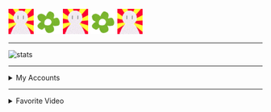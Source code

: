 <!-- markdownlint-disable-file MD033 MD041 -->

[![icon_a]](https://www.u.tsukuba.ac.jp/~s1811528/
) [![flower]](https://で〜の.deno.dev
) [![icon_a]](https://egpl.ga/ads
) [![flower]](https://git.io/JM4rV
) [![icon_a]](https://git.io/JM4ri)

---

![stats](https://github-readme-stats.vercel.app/api?username=eggplants&count_private=true&show_icons=true&theme=cobalt)

---

<details>
  <summary>My Accounts</summary>

- Docker Hub: [@eggplanter](https://hub.docker.com/u/eggplanter)
- Gist: [@eggplants](https://gist.github.com/eggplants)
- Greasy Fork: [@eggplants](https://greasyfork.org/en/users/671442-eggplants)
- Keybase: [@egpl0](https://keybase.io/egpl0)
- npm: [@eggplants](https://www.npmjs.com/~eggplants)
- PyPI: [@eggplants](https://pypi.org/user/eggplants/)
- Qiita: [@eggplants](https://qiita.com/eggplants)
- Rubygems: [@eggplants](https://rubygems.org/profiles/eggplants)
- SoundCloud: [@egpl0](https://soundcloud.com/f-0q)
- Twitter: [@egpl0](https://twitter.com/egpl0)
- UserStyles.world: [@eggplants](https://userstyles.world/user/eggplants)

</details>

---

<details>
  <summary>Favorite Video</summary>

- ホビ Vol.2 チョ～高い塔

<a href="http://youtu.be/miUQ8BtJ38w"><img src="https://user-images.githubusercontent.com/42153744/140617005-a7c8a311-b25b-4b48-95a6-b65f18f3325f.png" width="480" height="360" /></a>

</details>

[icon_a]: https://raw.githubusercontent.com/eggplants/eggplants/master/anim.gif
[flower]: https://raw.githubusercontent.com/eggplants/eggplants/master/flower.png
